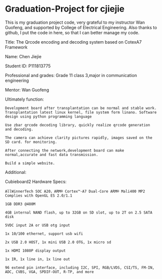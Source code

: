 Graduation-Project for cjiejie
==================
This is my graduation project code, very grateful to my instructor Wan Guofeng, and supported by College of Electrical Engineering. Also thanks to github, I put the code in here, so that I can better manage my code.

Title: The Qrcode encoding and decoding system based on CotexA7 Framework

Name: Chen Jiejie

Student ID: P111813775

Professional and grades: Grade 11 class 3,major in communication engineering

Mentor: Wan Guofeng

Ultimately function:

    Development board after transplantation can be normal and stable work. Transplantation latest linux kernel, file system form linano. Software design using python programming language

    Use zbar qrcode decoding library, quickly realize qrcode generation and decoding.

    The camera can achieve clarity pictures rapidly, images saved on the SD card. for monitoring.

    After connecting the network,development board can make normal,accurate and fast data transmission.

    Build a simple website.

Additional:

Cubieboard2 Hardware Specs:

    AllWinnerTech SOC A20，ARM® Cortex™-A7 Dual-Core ARM® Mali400 MP2 Complies with OpenGL ES 2.0/1.1

    1GB DDR3 @480M

    4GB internal NAND flash, up to 32GB on SD slot, up to 2T on 2.5 SATA disk

    5VDC input 2A or USB otg input

    1x 10/100 ethernet, support usb wifi

    2x USB 2.0 HOST, 1x mini USB 2.0 OTG, 1x micro sd

    1x HDMI 1080P display output

    1x IR, 1x line in, 1x line out

    96 extend pin interface, including I2C, SPI, RGB/LVDS, CSI/TS, FM-IN, ADC, CVBS, VGA, SPDIF-OUT, R-TP, and more

